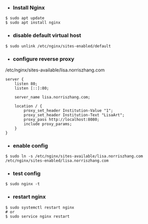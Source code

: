 - ### Install Nginx
```shell
$ sudo apt update
$ sudo apt install nginx
```

- ### disable default virtual host
```shell
$ sudo unlink /etc/nginx/sites-enabled/default
```

- ### configure reverse proxy
/etc/nginx/sites-available/lisa.norriszhang.com
```
server {
    listen 80;
    listen [::]:80;

    server_name lisa.norriszhang.com;

    location / {
        proxy_set_header Institution-Value "1";
        proxy_set_header Institution-Text "LisaArt";
        proxy_pass http://localhost:8080;
        include proxy_params;
    }
}
```

- ### enable config
```shell
$ sudo ln -s /etc/nginx/sites-available/lisa.norriszhang.com /etc/nginx/sites-enabled/lisa.norriszhang.com
```

- ### test config
```shell
$ sudo nginx -t
```

- ### restart nginx
```shell
$ sudo systemctl restart nginx
# or
$ sudo service nginx restart
```
